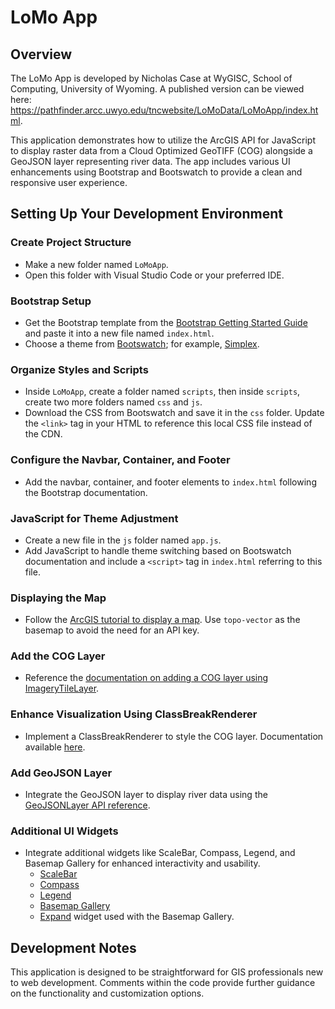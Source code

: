 # LoMo App

## Overview
The LoMo App is developed by Nicholas Case at WyGISC, School of Computing, University of Wyoming. A published version can be viewed here: https://pathfinder.arcc.uwyo.edu/tncwebsite/LoMoData/LoMoApp/index.html.

This application demonstrates how to utilize the ArcGIS API for JavaScript to display raster data from a Cloud Optimized GeoTIFF (COG) alongside a GeoJSON layer representing river data. The app includes various UI enhancements using Bootstrap and Bootswatch to provide a clean and responsive user experience.

## Setting Up Your Development Environment

### Create Project Structure
- Make a new folder named `LoMoApp`.
- Open this folder with Visual Studio Code or your preferred IDE.

### Bootstrap Setup
- Get the Bootstrap template from the [Bootstrap Getting Started Guide](https://getbootstrap.com/docs/5.3/getting-started/introduction/) and paste it into a new file named `index.html`.
- Choose a theme from [Bootswatch](https://bootswatch.com/); for example, [Simplex](https://bootswatch.com/simplex/).

### Organize Styles and Scripts
- Inside `LoMoApp`, create a folder named `scripts`, then inside `scripts`, create two more folders named `css` and `js`.
- Download the CSS from Bootswatch and save it in the `css` folder. Update the `<link>` tag in your HTML to reference this local CSS file instead of the CDN.

### Configure the Navbar, Container, and Footer
- Add the navbar, container, and footer elements to `index.html` following the Bootstrap documentation.

### JavaScript for Theme Adjustment
- Create a new file in the `js` folder named `app.js`. 
- Add JavaScript to handle theme switching based on Bootswatch documentation and include a `<script>` tag in `index.html` referring to this file.

### Displaying the Map
- Follow the [ArcGIS tutorial to display a map](https://developers.arcgis.com/javascript/latest/tutorials/display-a-map/). Use `topo-vector` as the basemap to avoid the need for an API key.

### Add the COG Layer
- Reference the [documentation on adding a COG layer using ImageryTileLayer](https://developers.arcgis.com/javascript/latest/sample-code/layers-imagerytilelayer-cog/).

### Enhance Visualization Using ClassBreakRenderer
- Implement a ClassBreakRenderer to style the COG layer. Documentation available [here](https://developers.arcgis.com/javascript/latest/api-reference/esri-renderers-ClassBreaksRenderer.html).

### Add GeoJSON Layer
- Integrate the GeoJSON layer to display river data using the [GeoJSONLayer API reference](https://developers.arcgis.com/javascript/latest/api-reference/esri-layers-GeoJSONLayer.html).

### Additional UI Widgets
- Integrate additional widgets like ScaleBar, Compass, Legend, and Basemap Gallery for enhanced interactivity and usability.
  - [ScaleBar](https://developers.arcgis.com/javascript/latest/api-reference/esri-widgets-ScaleBar.html)
  - [Compass](https://developers.arcgis.com/javascript/latest/api-reference/esri-widgets-Compass.html)
  - [Legend](https://developers.arcgis.com/javascript/latest/api-reference/esri-widgets-Legend.html)
  - [Basemap Gallery](https://developers.arcgis.com/javascript/latest/api-reference/esri-widgets-BasemapGallery.html)
  - [Expand](https://developers.arcgis.com/javascript/latest/api-reference/esri-widgets-Expand.html) widget used with the Basemap Gallery.

## Development Notes
This application is designed to be straightforward for GIS professionals new to web development. Comments within the code provide further guidance on the functionality and customization options.
